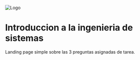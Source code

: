 ![Logo](https://upload.wikimedia.org/wikipedia/commons/1/1b/Logo_uni-costa.png)
# Introduccion a la ingenieria de sistemas

Landing page simple sobre las 3 preguntas asignadas de tarea.
